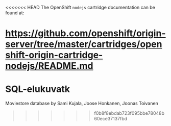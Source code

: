 <<<<<<< HEAD
The OpenShift `nodejs` cartridge documentation can be found at:

https://github.com/openshift/origin-server/tree/master/cartridges/openshift-origin-cartridge-nodejs/README.md
=======
SQL-elukuvatk
=============

Moviestore database by Sami Kujala, Joose Honkanen, Joonas Toivanen
>>>>>>> f0b8f8ebdab723f095bbe78048b60ece37137fbd
